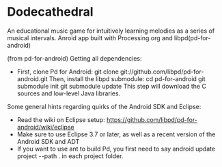 Dodecathedral
=============

An educational music game for intuitively learning melodies as a series of musical intervals. Anroid app built with Processing.org and libpd(pd-for-android)


(from pd-for-android)
Getting all dependencies:

  * First, clone Pd for Android:
      git clone git://github.com/libpd/pd-for-android.git
    Then, install the libpd submodule:
      cd pd-for-android
      git submodule init
      git submodule update
    This step will download the C sources and low-level Java libraries.

Some general hints regarding quirks of the Android SDK and Eclipse:

 * Read the wiki on Eclipse setup:
     https://github.com/libpd/pd-for-android/wiki/eclipse
 * Make sure to use Eclipse 3.7 or later, as well as a recent version of the
   Android SDK and ADT
 * If you want to use ant to build Pd, you first need to say
     android update project --path .
   in each project folder.

